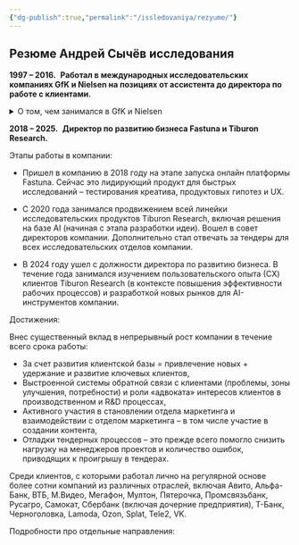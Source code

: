 ```yaml
---
{"dg-publish":true,"permalink":"/issledovaniya/rezyume/"}
---
```



## Резюме Андрей Сычёв исследования

  **1997 – 2016.**  **Работал в международных исследовательских компаниях GfK и Nielsen на позициях от ассистента до директора по работе с клиентами.** 

<details>

  <summary>О том, чем занимался в GfK и Nielsen  </summary>

  

- **GfK**. Принимал активное участие в развитии «с нуля» HealthCare Research – (исследования фармацевтического рынка), руководил направлением исследований безрецептурных препаратов

- **GfK**. Отвечал за развитие методик New Product Development –  исследования для успешного вывода новых продуктов на рынки 

- **GfK**. Руководил исследовательской командой в подразделении потребительских панелей

- **Nielsen**. Развил с нуля направление автомобильных исследований в Nielsen - работал напрямую с японскими производителями.

  

</details>


**2018 – 2025.**  **Директор по развитию бизнеса Fastuna и Tiburon Research.**

Этапы работы в компании:

- Пришел в компанию в 2018 году на этапе запуска онлайн платформы Fastuna. Сейчас это лидирующий продукт для быстрых исследований – тестирования креатива, продуктовых гипотез и UX. 

- С 2020 года занимался продвижением всей линейки исследовательских продуктов Tiburon Research, включая решения на базе AI (начиная с этапа разработки идеи). Вошел в совет директоров компании. Дополнительно стал отвечать за тендеры для всех исследовательских отделов компании.

- В 2024 году ушел с должности директора по развитию бизнеса. В течение года занимался изучением пользовательского опыта (СX) клиентов Tiburon Research (в контексте повышения эффективности рабочих процессов) и разработкой новых рынков для AI-инструментов компании.

Достижения:

Внес существенный вклад в непрерывный рост компании в течение всего срока работы:   

- За счет развития клиентской базы = привлечение  новых + удержание и развитие ключевых клиентов,
- Выстроенной системы обратной связи с клиентами (проблемы, зоны улучшения, потребности) и роли «адвоката» интересов клиентов в производственном и R&D процессах,
- Активного участия в становлении отдела маркетинга и взаимодействии с отделом маркетинга – в том числе участие в создании контента,
- Отладки тендерных процессов – это прежде всего помогло снизить нагрузку на менеджеров проектов и количество ошибок, приводящих к проигрышу в тендерах.


Среди клиентов, с которыми работал лично на регулярной основе более сотни компаний из различных отраслей, включая Авито, Альфа-Банк, ВТБ, М.Видео, Мегафон, Мултон, Пятерочка, Промсвязьбанк, Русагро, Самокат,  Сбербанк (включая дочерние предприятия), Т-Банк, Черноголовка, Lamoda, Ozon, Splat, Tele2, VK.

Подробности про отдельные направления:



 